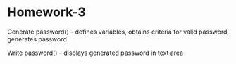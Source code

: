 # Homework-3

Generate password() - defines variables, obtains criteria for valid password, generates password

Write password() - displays generated password in text area
